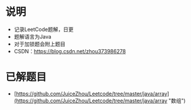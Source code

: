 # 说明 #
- 记录LeetCode题解，日更
- 题解语言为Java
- 对于加锁题会附上题目
- CSDN：https://blog.csdn.net/zhou373986278

# 已解题目 #
- [https://github.com/JuiceZhou/Leetcode/tree/master/java/array](https://github.com/JuiceZhou/Leetcode/tree/master/java/array "数组")
